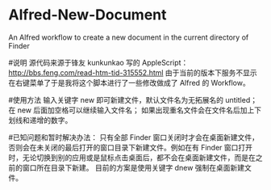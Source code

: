 # Alfred-New-Document
An Alfred workflow to create a new document in the current directory of Finder

#说明
源代码来源于锋友 kunkunkao 写的 AppleScript：
http://bbs.feng.com/read-htm-tid-315552.html
由于当前的版本下服务不显示在右键菜单了于是我将这个脚本进行了一些修改做成了 Alfred 的 Workflow。

#使用方法
输入关键字 new 即可新建文件，默认文件名为无拓展名的 untitled；
在 new 后面加空格可以继续输入文件名；
如果出现重名文件会在文件名后加上下划线和递增的数字。

#已知问题和暂时解决办法：
只有全部 Finder 窗口关闭时才会在桌面新建文件，否则会在未关闭的最后打开的窗口目录下新建文件。例如在有 Finder 窗口打开时，无论切换到别的应用或是鼠标点击桌面后，都不会在桌面新建文件，而是在之前的窗口所在目录下新建。
目前的方案是使用关键字 dnew 强制在桌面新建文件。
